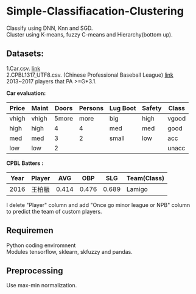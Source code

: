 # Simple-Classifiacation-Clustering
Classify using DNN, Knn and SGD. <br>
Cluster using K-means, fuzzy C-means and Hierarchy(bottom up).<br>

## Datasets:
1.Car.csv. [link](https://archive.ics.uci.edu/ml/datasets/Car+Evaluation)<br>
2.CPBL1317_UTF8.csv. (Chinese Professional Baseball League) [link](https://cpbl-plus.appspot.com/batting)<br>
2013~2017 players that PA >=G*3.1.

**Car evaluation:**

Price|Maint|Doors|Persons|Lug Boot|Safety|Class
------|------|------|------|--------|------|----
vhigh |vhigh |5more |more  |big     |high|vgood
high  |high  |4     |4     |med     |med|good
med   |med   |3     |2     |small   |low|acc
low   |low   |2     |      |        |   |unacc |


**CPBL Batters :**

Year|Player|AVG|OBP|SLG|Team(Class)|
------|------|------|------|--------|------|
2016 |王柏融 |0.414  |0.476 |0.689   |Lamigo|

I delete "Player" column and add "Once go minor league or NPB" column <br>
to predict the team of custom players.

## Requiremen
Python coding enviromnent<br>
Modules tensorflow, sklearn, skfuzzy and pandas.

## Preprocessing
Use max-min normalization.
